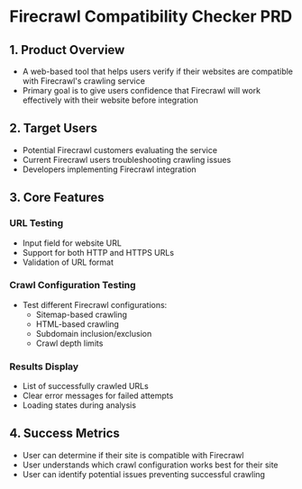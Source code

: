 # Firecrawl Compatibility Checker PRD

## 1. Product Overview
- A web-based tool that helps users verify if their websites are compatible with Firecrawl's crawling service
- Primary goal is to give users confidence that Firecrawl will work effectively with their website before integration

## 2. Target Users
- Potential Firecrawl customers evaluating the service
- Current Firecrawl users troubleshooting crawling issues
- Developers implementing Firecrawl integration

## 3. Core Features

### URL Testing
- Input field for website URL
- Support for both HTTP and HTTPS URLs
- Validation of URL format

### Crawl Configuration Testing
- Test different Firecrawl configurations:
  - Sitemap-based crawling
  - HTML-based crawling
  - Subdomain inclusion/exclusion
  - Crawl depth limits

### Results Display
- List of successfully crawled URLs
- Clear error messages for failed attempts
- Loading states during analysis

## 4. Success Metrics
- User can determine if their site is compatible with Firecrawl
- User understands which crawl configuration works best for their site
- User can identify potential issues preventing successful crawling 